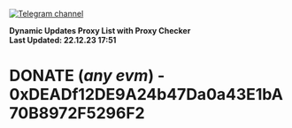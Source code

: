 [![Telegram channel](https://img.shields.io/endpoint?url=https://runkit.io/damiankrawczyk/telegram-badge/branches/master?url=https://t.me/n4z4v0d)](https://t.me/n4z4v0d) 

**Dynamic Updates Proxy List with Proxy Checker**  
**Last Updated: 22.12.23 17:51**

# DONATE (_any evm_) - 0xDEADf12DE9A24b47Da0a43E1bA70B8972F5296F2
